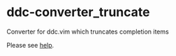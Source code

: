 # ddc-converter_truncate

Converter for ddc.vim which truncates completion items

Please see [help](doc/ddc-converter_truncate.txt).

